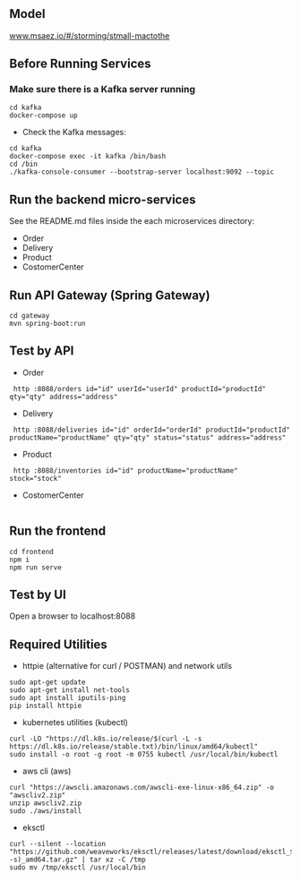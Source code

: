 # 

## Model
www.msaez.io/#/storming/stmall-mactothe

## Before Running Services
### Make sure there is a Kafka server running
```
cd kafka
docker-compose up
```
- Check the Kafka messages:
```
cd kafka
docker-compose exec -it kafka /bin/bash
cd /bin
./kafka-console-consumer --bootstrap-server localhost:9092 --topic
```

## Run the backend micro-services
See the README.md files inside the each microservices directory:

- Order
- Delivery
- Product
- CostomerCenter


## Run API Gateway (Spring Gateway)
```
cd gateway
mvn spring-boot:run
```

## Test by API
- Order
```
 http :8088/orders id="id" userId="userId" productId="productId" qty="qty" address="address" 
```
- Delivery
```
 http :8088/deliveries id="id" orderId="orderId" productId="productId" productName="productName" qty="qty" status="status" address="address" 
```
- Product
```
 http :8088/inventories id="id" productName="productName" stock="stock" 
```
- CostomerCenter
```
```


## Run the frontend
```
cd frontend
npm i
npm run serve
```

## Test by UI
Open a browser to localhost:8088

## Required Utilities

- httpie (alternative for curl / POSTMAN) and network utils
```
sudo apt-get update
sudo apt-get install net-tools
sudo apt install iputils-ping
pip install httpie
```

- kubernetes utilities (kubectl)
```
curl -LO "https://dl.k8s.io/release/$(curl -L -s https://dl.k8s.io/release/stable.txt)/bin/linux/amd64/kubectl"
sudo install -o root -g root -m 0755 kubectl /usr/local/bin/kubectl
```

- aws cli (aws)
```
curl "https://awscli.amazonaws.com/awscli-exe-linux-x86_64.zip" -o "awscliv2.zip"
unzip awscliv2.zip
sudo ./aws/install
```

- eksctl 
```
curl --silent --location "https://github.com/weaveworks/eksctl/releases/latest/download/eksctl_$(uname -s)_amd64.tar.gz" | tar xz -C /tmp
sudo mv /tmp/eksctl /usr/local/bin
```

